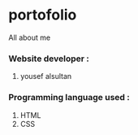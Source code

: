 # portofolio
All about me

### Website developer :
1. yousef alsultan

### Programming language used :
1. HTML
2. CSS